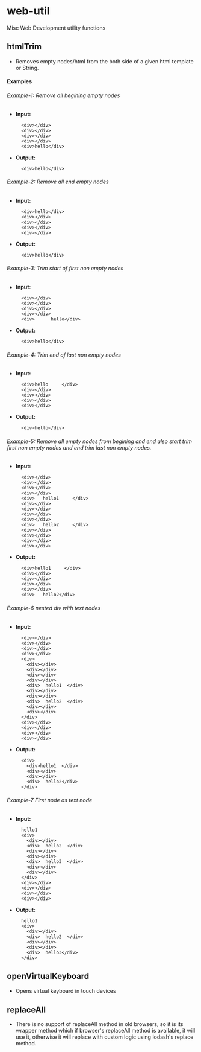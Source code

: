 # web-util
Misc Web Development utility functions

## htmlTrim
 - Removes empty nodes/html from the both side of a given html template or String.

#### Examples

###### Example-1: Remove all begining empty nodes
- **Input:**
  ```
    <div></div>
    <div></div>
    <div></div>
    <div></div>
    <div>hello</div>
  ```
- **Output:**
  ```
    <div>hello</div>
  ```

###### Example-2: Remove all end empty nodes
- **Input:**
  ```
    <div>hello</div>
    <div></div>
    <div></div>
    <div></div>
    <div></div>
  ```
- **Output:**
  ```
    <div>hello</div>
  ```


###### Example-3: Trim start of first non empty nodes
- **Input:**
  ```
    <div></div>
    <div></div>
    <div></div>
    <div></div>
    <div>      hello</div>
  ```
- **Output:**
  ```
    <div>hello</div>
  ```

###### Example-4: Trim end of last non empty nodes
- **Input:**
  ```
    <div>hello     </div>
    <div></div>
    <div></div>
    <div></div>
    <div></div>
  ```
- **Output:**
  ```
    <div>hello</div>
  ```

###### Example-5: Remove all empty nodes from begining and end also start trim first non empty nodes and end trim last non empty nodes.
- **Input:**
  ```
    <div></div>
    <div></div>
    <div></div>
    <div></div>
    <div>   hello1     </div>
    <div></div>
    <div></div>
    <div></div>
    <div></div>
    <div>   hello2     </div>
    <div></div>
    <div></div>
    <div></div>
    <div></div>
  ```
- **Output:**
  ```
    <div>hello1     </div>
    <div></div>
    <div></div>
    <div></div>
    <div></div>
    <div>   hello2</div>
  ```

###### Example-6 nested div with text nodes
- **Input:**
  ```
    <div></div>
    <div></div>
    <div></div>
    <div></div>
    <div>
      <div></div>
      <div></div>
      <div></div>
      <div></div>
      <div>  hello1  </div>
      <div></div>
      <div></div>
      <div>  hello2  </div>
      <div></div>
      <div></div>
    </div>
    <div></div>
    <div></div>
    <div></div>
    <div></div>
  ```
- **Output:**
  ```
    <div>
      <div>hello1  </div>
      <div></div>
      <div></div>
      <div>  hello2</div>
    </div>
  ```

###### Example-7 First node as text node
- **Input:**
  ```
    hello1
    <div>
      <div></div>
      <div>  hello2  </div>
      <div></div>
      <div></div>
      <div>  hello3  </div>
      <div></div>
      <div></div>
    </div>
    <div></div>
    <div></div>
    <div></div>
    <div></div>
  ```
- **Output:**
  ```
    hello1
    <div>
      <div></div>
      <div>  hello2  </div>
      <div></div>
      <div></div>
      <div>  hello3</div>
    </div>
  ```

## openVirtualKeyboard
  - Opens virtual keyboard in touch devices

## replaceAll
- There is no support of replaceAll method in old browsers, so it is its wrapper method which if browser's replaceAll method is available, it will use it, otherwise it will replace with custom logic using lodash's replace method.


